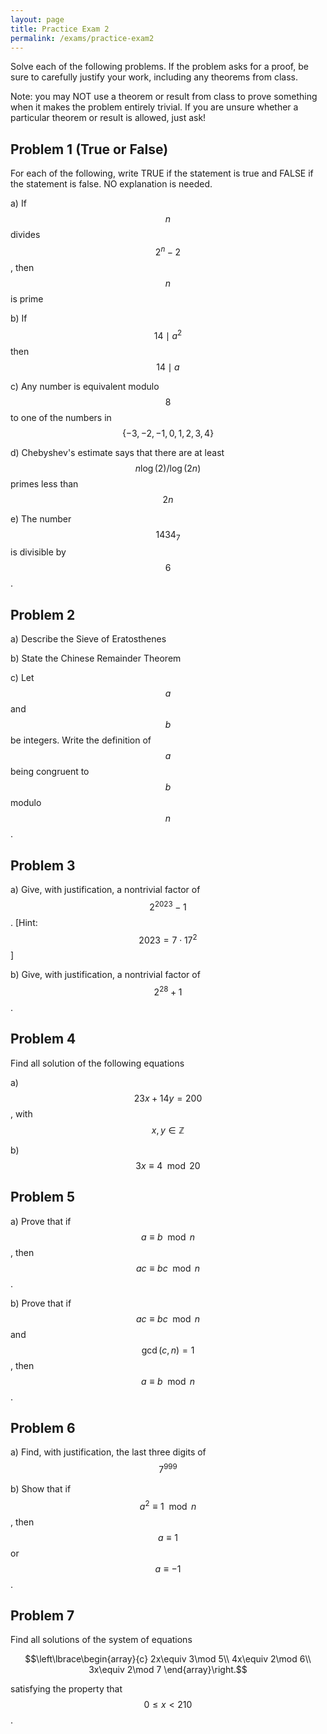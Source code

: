 ```yaml
---
layout: page
title: Practice Exam 2
permalink: /exams/practice-exam2
---
```


Solve each of the following problems.
If the problem asks for a proof, be sure to carefully justify your work, including any theorems from class.

Note: you may NOT use a theorem or result from class to prove something when it makes the problem entirely trivial.  If you are unsure whether a particular theorem or result is allowed, just ask!

## Problem 1 (True or False)
For each of the following, write TRUE if the statement is true and FALSE if the statement is false.  NO explanation is needed.

a) If $$n$$ divides $$2^n-2$$, then $$n$$ is prime

b) If $$14\mid a^2$$ then $$14\mid a$$

c) Any number is equivalent modulo $$8$$ to one of the numbers in $$\{-3,-2,-1,0,1,2,3,4\}$$

d) Chebyshev's estimate says that there are at least $$n\log(2)/\log(2n)$$ primes less than $$2n$$

e) The number $$1434_7$$ is divisible by $$6$$.

## Problem 2

a) Describe the Sieve of Eratosthenes

b) State the Chinese Remainder Theorem

c) Let $$a$$ and $$b$$ be integers.  Write the definition of $$a$$ being congruent to $$b$$ modulo $$n$$.

## Problem 3

a) Give, with justification, a nontrivial factor of $$2^{2023}-1$$.  [Hint: $$2023 = 7\cdot 17^2$$]

b) Give, with justification, a nontrivial factor of $$2^{28}+1$$.

## Problem 4

Find all solution of the following equations

a) $$23x + 14y = 200$$, with $$x,y\in\mathbb{Z}$$

b) $$3x\equiv 4\mod 20$$

## Problem 5

a) Prove that if $$a\equiv b\mod n$$, then $$ac\equiv bc\mod n$$.

b) Prove that if $$ac\equiv bc\mod n$$ and $$\gcd(c,n) = 1$$, then $$a\equiv b\mod n$$.


## Problem 6

a) Find, with justification, the last three digits of $$7^{999}$$

b) Show that if $$a^2\equiv 1\mod n$$, then $$a\equiv 1$$ or $$a\equiv -1$$.

## Problem 7

Find all solutions of the system of equations

$$\left\lbrace\begin{array}{c}
2x\equiv 3\mod 5\\
4x\equiv 2\mod 6\\
3x\equiv 2\mod 7
\end{array}\right.$$

satisfying the property that $$0\leq x < 210$$.



